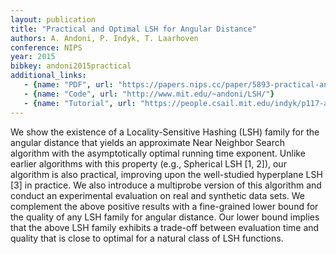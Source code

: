 ```yaml
---
layout: publication
title: "Practical and Optimal LSH for Angular Distance"
authors: A. Andoni, P. Indyk, T. Laarhoven
conference: NIPS
year: 2015
bibkey: andoni2015practical
additional_links:
   - {name: "PDF", url: "https://papers.nips.cc/paper/5893-practical-and-optimal-lsh-for-angular-distance.pdf"}
   - {name: "Code", url: "http://www.mit.edu/~andoni/LSH/"}
   - {name: "Tutorial", url: "https://people.csail.mit.edu/indyk/p117-andoni.pdf"}
---
```

We show the existence of a Locality-Sensitive Hashing (LSH) family for the angular
distance that yields an approximate Near Neighbor Search algorithm with the
asymptotically optimal running time exponent. Unlike earlier algorithms with this
property (e.g., Spherical LSH [1, 2]), our algorithm is also practical, improving
upon the well-studied hyperplane LSH [3] in practice. We also introduce a multiprobe
version of this algorithm and conduct an experimental evaluation on real
and synthetic data sets.
We complement the above positive results with a fine-grained lower bound for the
quality of any LSH family for angular distance. Our lower bound implies that the
above LSH family exhibits a trade-off between evaluation time and quality that is
close to optimal for a natural class of LSH functions.
